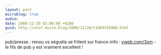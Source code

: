 ```yaml
---
layout: post
microblog: true
audio: 
date: 2008-12-20 02:00:00 +0200
guid: http://xtof.micro.blog/2008/12/20/t1069256900.html
---
```

pub/presse : renou vs séguéla se fritent sur france-info : [yweb.com/3sm](http://yweb.com/3sm) - le fils de pub y est vraiment excellent !
